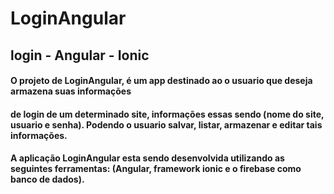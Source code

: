 # LoginAngular

## login - Angular - Ionic

#### O projeto de LoginAngular, é um app destinado ao o usuario que deseja armazena suas informações
#### de login de um determinado site, informações essas sendo (nome do site, usuario e senha). Podendo o usuario salvar, listar, armazenar e editar tais informações.
#### A aplicação LoginAngular esta sendo desenvolvida utilizando as seguintes ferramentas: (Angular, framework ionic e o firebase como banco de dados).

